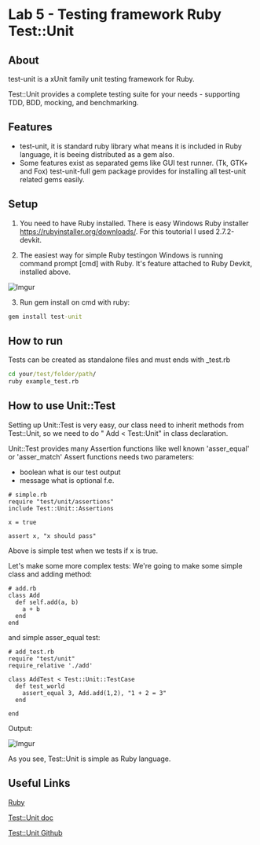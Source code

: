 # Lab 5 - Testing framework Ruby Test::Unit


## About
test-unit is a xUnit family unit testing framework for Ruby. 

Test::Unit provides a complete testing suite for your needs - supporting TDD, BDD, mocking, and benchmarking.

## Features

  - test-unit, it is standard ruby library what means it is included in Ruby language, it is beeing distributed as a gem also.
  - Some features exist as separated gems like GUI test runner. (Tk, GTK+ and Fox) test-unit-full gem package provides for installing all test-unit related gems easily.

## Setup
1. You need to have Ruby installed. There is easy Windows Ruby installer https://rubyinstaller.org/downloads/. For this toutorial I used 2.7.2-devkit. 

2. The easiest way for simple Ruby testingon Windows is running command prompt [cmd] with Ruby. It's feature attached to Ruby Devkit, installed above. 

![Imgur](https://i.imgur.com/2ytj6mW.png)

3. Run gem install on cmd with ruby:
```cmd
gem install test-unit
```

## How to run
Tests can be created as standalone files and must ends with _test.rb
```cmd
cd your/test/folder/path/
ruby example_test.rb
```

## How to use Unit::Test

Setting up Unit::Test is very easy, our class need to inherit methods from Test::Unit, so we need to do " Add < Test::Unit" in class declaration.

Unit::Test provides many Assertion functions like well known 'asser_equal' or 'asser_match'
Assert functions needs two parameters:
- boolean what is our test output
- message what is optional 
f.e. 
```
# simple.rb
require "test/unit/assertions"
include Test::Unit::Assertions

x = true

assert x, "x should pass"

```

Above is simple test when we tests if x is true.

Let's make some more complex tests:
We're going to make some simple class and adding method:
```
# add.rb
class Add
  def self.add(a, b)
    a + b
  end
end

```

and simple asser_equal test:

```
# add_test.rb
require "test/unit"
require_relative './add'

class AddTest < Test::Unit::TestCase
  def test_world
    assert_equal 3, Add.add(1,2), "1 + 2 = 3"
  end

end

```

Output: 

![Imgur](https://i.imgur.com/zu1hzo0.png)

As you see, Test::Unit is simple as Ruby language. 





## Useful Links

[Ruby](https://www.ruby-lang.org/en/)

[Test::Unit doc](https://www.rubydoc.info/gems/test-unit/2.3.1/Test/Unit)

[Test::Unit Github](https://github.com/test-unit/test-unit)
